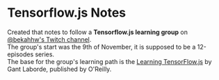 # Tensorflow.js Notes
Created that notes to follow a **Tensorflow.js learning group** on [@bekahhw's Twitch channel](https://www.twitch.tv/bekahhw). <br>
The group's start was the 9th of November, it is supposed to be a 12-episodes series. <br>
The base for the group's learning path is the [Learning TensorFlow.js](https://www.oreilly.com/library/view/learning-tensorflowjs/9781492090786/) by Gant Laborde, published by O'Reilly. <br>



